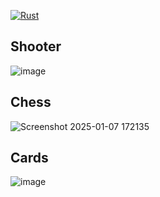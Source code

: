 [![Rust](https://github.com/olesgedz/SandboxBevy/actions/workflows/rust.yml/badge.svg)](https://github.com/olesgedz/SandboxBevy/actions/workflows/rust.yml)

## Shooter
![image](https://github.com/user-attachments/assets/55faed68-8e1a-4cbc-8b3f-e096aaea71ff)

## Chess
![Screenshot 2025-01-07 172135](https://github.com/user-attachments/assets/2fb1048b-5028-489a-b664-aeab968391fe)

## Cards
![image](https://github.com/user-attachments/assets/c6797ee5-3d6a-45b0-85c4-d7eb1b785acf)
